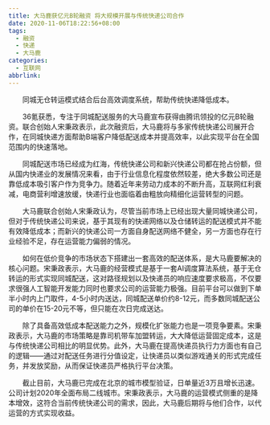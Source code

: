 ```yaml
---
title: 大马鹿获亿元B轮融资 将大规模开展与传统快递公司合作
date: 2020-11-06T18:22:56+08:00
tags:
  - 融资
  - 快递
  - 大马鹿
categories:
  - 互联网
abbrlink:
---
```


　　同城无仓转运模式结合后台高效调度系统，帮助传统快递降低成本。

　　36氪获悉，专注于同城配送服务的大马鹿宣布获得由腾讯领投的亿元B轮融资。联合创始人宋秉政表示，此次融资后，大马鹿将与多家传统快递公司展开合作，在同城快递方面帮助B端客户降低配送成本并提高效率，以此实现平台在全国范围内的快速落地。

　　同城配送市场已经成为红海，传统快递公司和新兴快递公司都在抢占份额，但从国内快递业的发展情况来看，由于行业信息化程度依然较差，绝大多数公司还是靠低成本吸引客户作为竞争力。随着近年来劳动力成本的不断升高，互联网红利衰减，电商营利增速放缓，快递行业也面临着由粗放向精细化运营转型的问题。

　　大马鹿联合创始人宋秉政认为，尽管当前市场上已经出现大量同城快递公司，但对于传统快递公司来说，基于其现有的快递网络以及仓储转运的配送模式并不能有效降低成本；而新兴的快递公司一方面自身配送网络不健全，另一方面也存在行业经验不足，存在运营能力偏弱的情况。

　　如何在低价竞争的市场状态下搭建出一套高效的配送体系，是大马鹿要解决的核心问题。宋秉政表示，大马鹿的经营模式是基于一套AI调度算法系统，基于无仓转运的形式实现同城配送，这对路径规划以及快递员的响应速度要求极高，不仅要求很强人工智能开发能力同时也要求公司的运营能力极强。目前平台可以做到下单半小时内上门取件，4-5小时内送达，同城配送单价约8-12元，而多数同城配送公司的单价在15-20元不等，但只能在次日完成送达。

　　除了具备高效低成本配送能力之外，规模化扩张能力也是一项竞争要素。宋秉政表示，大马鹿的市场策略是靠司机带车加盟转运，大大降低运营固定成本，这是与传统快递公司相比的明显优势。此外，大马鹿在提高快递员执行力方面也有自己的逻辑——通过对配送任务进行分值设定，让快递员以类似游戏通关的形式完成任务，并发放奖励，从而保证快递员严格执行平台决策。

　　截止目前，大马鹿已完成在北京的城市模型验证，日单量近3万且增长迅速。公司计划2020年全面布局二线城市。宋秉政表示，大马鹿的运营模式侧重的是降本增效，这符合当前传统快递公司的需求，因此，大马鹿后期将与他们合作，以代运营的方式实现收益。